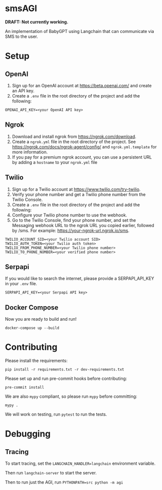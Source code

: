 # smsAGI

**DRAFT: Not currently working.**

An implementation of BabyGPT using Langchain that can communicate via SMS to the user.

# Setup

## OpenAI

1. Sign up for an OpenAI account at https://beta.openai.com/ and create an API key.
2. Create a `.env` file in the root directory of the project and add the following:

```
OPENAI_API_KEY=<your OpenAI API key>
```

## Ngrok

1. Download and install ngrok from https://ngrok.com/download.
2. Create a `ngrok.yml` file in the root directory of the project. See https://ngrok.com/docs/ngrok-agent/config/ and `ngrok.yml.template` for more information.
3. If you pay for a premium ngrok account, you can use a persistent URL by adding a `hostname` to your `ngrok.yml` file


## Twilio

1. Sign up for a Twilio account at https://www.twilio.com/try-twilio.
2. Verify your phone number and get a Twilio phone number from the Twilio Console.
3. Create a `.env` file in the root directory of the project and add the following:
4. Configure your Twilio phone number to use the webhook.
5. Go to the Twilio Console, find your phone number, and set the Messaging webhook URL to the ngrok URL you copied earlier, followed by /sms. For example: https://your-ngrok-url.ngrok.io/sms.

```
TWILIO_ACCOUNT_SID=<your Twilio account SID>
TWILIO_AUTH_TOKEN=<your Twilio auth token>
TWILIO_FROM_PHONE_NUMBER=<your Twilio phone number>
TWILIO_TO_PHONE_NUMBER=<your verified phone number>
```

## Serpapi

If you would like to search the internet, please provide a SERPAPI_API_KEY in your `.env` file.

```
SERPAPI_API_KEY=<your Serpapi API key>
```

## Docker Compose

Now you are ready to build and run!

`docker-compose up --build`

# Contributing

Please install the requirements:

`pip install -r requirements.txt -r dev-requirements.txt`

Please set up and run pre-commit hooks before contributing:

`pre-commit install`

We are also `mypy` compliant, so please run `mypy` before committing:

`mypy .`

We will work on testing, run `pytest` to run the tests.

# Debugging

## Tracing

To start tracing, set the `LANGCHAIN_HANDLER=langchain` environment variable.

Then run `langchain-server` to start the server.

Then to run just the AGI, run `PYTHONPATH=src python -m agi`